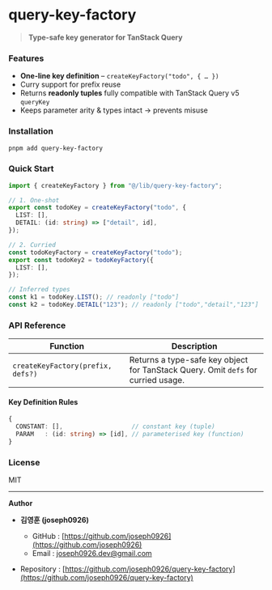 # query-key-factory

> **Type-safe key generator for TanStack Query**

### Features

- **One-line key definition** – `createKeyFactory("todo", { … })`
- Curry support for prefix reuse
- Returns **readonly tuples** fully compatible with TanStack Query v5 `queryKey`
- Keeps parameter arity & types intact → prevents misuse

### Installation

```bash
pnpm add query-key-factory
```

### Quick Start

```ts
import { createKeyFactory } from "@/lib/query-key-factory";

// 1. One-shot
export const todoKey = createKeyFactory("todo", {
  LIST: [],
  DETAIL: (id: string) => ["detail", id],
});

// 2. Curried
const todoKeyFactory = createKeyFactory("todo");
export const todoKey2 = todoKeyFactory({
  LIST: [],
});

// Inferred types
const k1 = todoKey.LIST(); // readonly ["todo"]
const k2 = todoKey.DETAIL("123"); // readonly ["todo","detail","123"]
```

### API Reference

| Function                          | Description                                                                       |
| --------------------------------- | --------------------------------------------------------------------------------- |
| `createKeyFactory(prefix, defs?)` | Returns a type-safe key object for TanStack Query. Omit `defs` for curried usage. |

#### Key Definition Rules

```ts
{
  CONSTANT: [],                   // constant key (tuple)
  PARAM   : (id: string) => [id], // parameterised key (function)
}
```

### License

MIT

---

**Author**

- **김영훈 (joseph0926)**

  - GitHub : [https://github.com/joseph0926](https://github.com/joseph0926)
  - Email : [joseph0926.dev@gmail.com](mailto:joseph0926.dev@gmail.com)

- Repository : [https://github.com/joseph0926/query-key-factory](https://github.com/joseph0926/query-key-factory)
